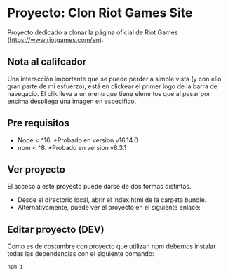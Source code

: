# Proyecto: Clon Riot Games Site
Proyecto dedicado a clonar la página oficial de Riot Games (https://www.riotgames.com/en).
## Nota al califcador
Una interacción importante que se puede perder a simple vista (y con ello gran parte de mi esfuerzo), está en clickear el primer logo de la barra de navegacio. El clik lleva a un menu que tiene elemntos que al pasar por encima despliega una imagen en especifico.   
## Pre requisitos
- Node < ^16. *Probado en version v16.14.0
- npm < ^8. *Probado en version v8.3.1
## Ver proyecto 
El acceso a este proyecto puede darse de dos formas distintas. 
- Desde el directorio local, abrir el index.html de la carpeta bundle. 
- Alternativamente, puede ver el proyecto en el siguiente enlace:  
## Editar proyecto (DEV)
Como es de costumbre con proyecto que utilizan npm debemos instalar todas las dependencias con el siguiente comando: 
```
npm i 
```

